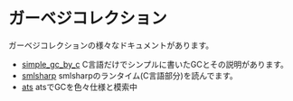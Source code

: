 # ガーベジコレクション

ガーベジコレクションの様々なドキュメントがあります。

- [simple_gc_by_c](simple_gc_by_c)
	C言語だけでシンプルに書いたGCとその説明があります。
- [smlsharp](smlsharp)
	smlsharpのランタイム(C言語部分)を読んでます。
- [ats](ats)
	atsでGCを色々仕様と模索中

